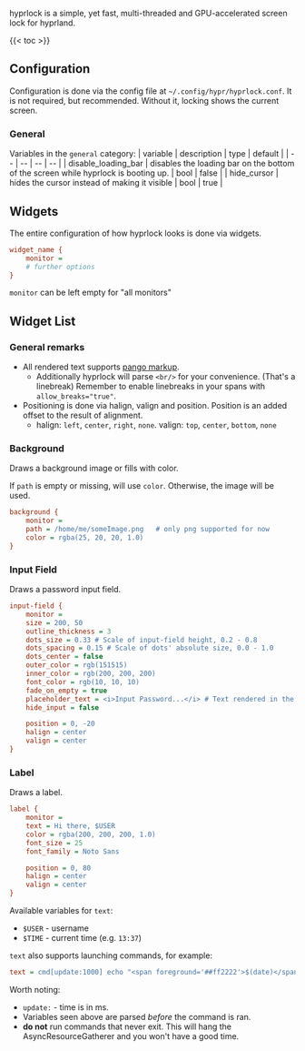 hyprlock is a simple, yet fast, multi-threaded and GPU-accelerated screen
lock for hyprland.

{{< toc >}}

## Configuration

Configuration is done via the config file at `~/.config/hypr/hyprlock.conf`. It is not required, but recommended. Without it, locking shows the current screen.
### General

Variables in the `general` category:
| variable | description | type | default |
| -- | -- | -- | -- |
| disable_loading_bar | disables the loading bar on the bottom of the screen while hyprlock is booting up. | bool | false |
| hide_cursor | hides the cursor instead of making it visible | bool | true |

## Widgets

The entire configuration of how hyprlock looks is done via widgets.

```ini
widget_name {
    monitor =
    # further options
}
```

`monitor` can be left empty for "all monitors"

## Widget List

### General remarks
- All rendered text supports [pango markup](https://docs.gtk.org/Pango/pango_markup.html).
   - Additionally hyprlock will parse `<br/>` for your convenience. (That's a linebreak) Remember to enable linebreaks in your spans with `allow_breaks="true"`.
- Positioning is done via halign, valign and position. Position is an added offset to the result of alignment.
   - halign: `left`, `center`, `right`, `none`. valign: `top`, `center`, `bottom`, `none`

### Background

Draws a background image or fills with color.

If `path` is empty or missing, will use `color`. Otherwise, the image will be used.

```ini
background {
    monitor =
    path = /home/me/someImage.png   # only png supported for now
    color = rgba(25, 20, 20, 1.0)
}
```

### Input Field

Draws a password input field.

```ini
input-field {
    monitor =
    size = 200, 50
    outline_thickness = 3
    dots_size = 0.33 # Scale of input-field height, 0.2 - 0.8
    dots_spacing = 0.15 # Scale of dots' absolute size, 0.0 - 1.0
    dots_center = false
    outer_color = rgb(151515)
    inner_color = rgb(200, 200, 200)
    font_color = rgb(10, 10, 10)
    fade_on_empty = true
    placeholder_text = <i>Input Password...</i> # Text rendered in the input box when it's empty.
    hide_input = false

    position = 0, -20
    halign = center
    valign = center
}
```

### Label

Draws a label.

```ini
label {
    monitor =
    text = Hi there, $USER
    color = rgba(200, 200, 200, 1.0)
    font_size = 25
    font_family = Noto Sans

    position = 0, 80
    halign = center
    valign = center
}
```

Available variables for `text`:
 - `$USER` - username
 - `$TIME` - current time (e.g. `13:37`)

`text` also supports launching commands, for example:
```ini
text = cmd[update:1000] echo "<span foreground='##ff2222'>$(date)</span>"
```
Worth noting:
 - `update:` - time is in ms.
 - Variables seen above are parsed _before_ the command is ran.
 - **do not** run commands that never exit. This will hang the AsyncResourceGatherer and you won't have a good time.


